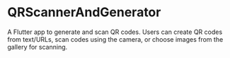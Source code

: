 # QRScannerAndGenerator
A Flutter app to generate and scan QR codes. Users can create QR codes from text/URLs, scan codes using the camera, or choose images from the gallery for scanning.
